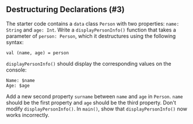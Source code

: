 ## Destructuring Declarations (#3)

The starter code contains a `data` class `Person` with two properties: `name:
String` and `age: Int`. Write a `displayPersonInfo()` function that takes a
parameter of `person: Person`, which it destructures using the following
syntax:

```
val (name, age) = person
```

`displayPersonInfo()` should display the corresponding values on the console:

```
Name: $name
Age: $age
```

Add a new second property `surname` between `name` and `age` in `Person`.
`name` should be the first property and `age` should be the third property.
Don't modify `displayPersonInfo()`. In `main()`, show that
`displayPersonInfo()` now works incorrectly.